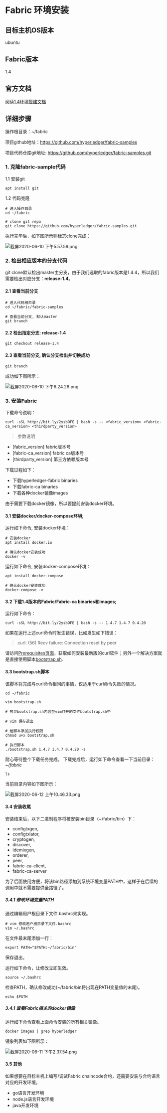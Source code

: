 # Fabric 环境安装

## 目标主机OS版本
ubuntu

## Fabric版本
1.4

## 官方文档
阅读[1.4环境搭建文档](https://hyperledger-fabric.readthedocs.io/en/release-1.4/install.html)

## 详细步骤
操作根目录：~/fabric

项目github地址：https://github.com/hyperledger/fabric-samples

项目代码仓库git地址: https://github.com/hyperledger/fabric-samples.git

### 1. 克隆fabric-sample代码
1.1 安装git
```
apt install git
```


1.2 代码克隆
```
# 进入操作目录
cd ~/fabric

# clone git repo
git clone https://github.com/hyperledger/fabric-samples.git 
```

执行完毕后，如下图所示则标志clone完成：

![截屏2020-06-10 下午5.57.59.png](http://note.youdao.com/yws/res/3108/WEBRESOURCEfb16990d01e60a11c47458d8d1911aeb)

### 2. 检出相应版本的分支代码
git clone默认检出master主分支，由于我们选取的fabric版本是1.4.4，所以我们需要检出对应分支：**release-1.4**。

#### 2.1 查看当前分支
```
# 进入代码根目录
cd ~/fabric/fabric-samples

# 查看当前分支, 默认master
git branch
```

#### 2.2 检出指定分支: release-1.4
```
git checkout release-1.4
```

#### 2.3 查看当前分支, 确认分支检出并切换成功
```
git branch
```
成功如下图所示：

![截屏2020-06-10 下午6.24.28.png](http://note.youdao.com/yws/res/3131/WEBRESOURCEea1ae4befeb9cae18fbbb8ac54248b54)

### 3. 安装Fabric

下载命令说明：
```
curl -sSL http://bit.ly/2ysbOFE | bash -s -- <fabric_version> <fabric-ca_version> <thirdparty_version>
```
> 参数说明

- [fabric_version] fabric版本号
- [fabric-ca_version] fabric ca版本号
- [thirdparty_version] 第三方依赖版本号

下载过程如下：
- 下载hyperledger-fabric binaries
- 下载fabric-ca binaries
- 下载各种docker镜像images

由于需要下载docker镜像，所以要提前安装docker环境。

#### 3.1 安装docker/docker-compose环境;

运行如下命令, 安装docker环境：
```
# 安装docker
apt install docker.io

# 确认docker安装成功
docker -v
```

运行如下命令, 安装docker-compose环境：
```
apt install docker-compose

# 确认docker安装成功
docker-compose -v
```
#### 3.2 下载1.4版本的Fabric/Fabric-ca binaries和images;

运行如下命令：
```
curl -sSL http://bit.ly/2ysbOFE | bash -s -- 1.4.7 1.4.7 0.4.20
```

如果在运行上述curl命令时发生错误，比如发生如下错误：

> curl: (56) Recv failure: Connection reset by peer

请访问[Prerequisites页面](https://hyperledger-fabric.readthedocs.io/en/release-1.4/prereqs.html)，获取如何安装最新版的curl软件；另外一个解决方案就是直接使用脚本[bootstrap.sh](https://raw.githubusercontent.com/hyperledger/fabric/master/scripts/bootstrap.sh).

#### 3.3 bootstrap.sh脚本
该脚本将完成与curl命令相同的事情，仅适用于curl命令失败的情况。
```
cd ~/fabric

vim bootstrap.sh

# 拷贝bootstrap.sh内容至vim打开的文件bootstrap.sh中

# vim 保存退出

# 给脚本添加执行权限
chmod u+x bootstrap.sh

# 执行脚本
./bootstrap.sh 1.4.7 1.4.7 0.4.20 -s
```

耐心等待整个下载任务完成。
下载完成后，运行如下命令查看一下当前目录：*~/fabric*
```
ls
```
当前目录内容如下图所示：

![截屏2020-06-12 上午10.46.33.png](http://note.youdao.com/yws/res/3452/WEBRESOURCE03ce15b675479308c0f38dc35fd2f509)

#### 3.4 安装收尾
安装结束后，以下二进制程序将被安装bin目录（~/fabric/bin）下：
* configtxgen,
* configtxlator,
* cryptogen,
* discover,
* idemixgen,
* orderer,
* peer,
* fabric-ca-client,
* fabric-ca-server

为了后面使用方便，将该bin路径添加到系统环境变量PATH中，这样子在后续的调用中就不需要提供全路径了。

##### 3.4.1 修改环境变量PATH

通过编辑用户根目录下文件.bashrc来实现。
```
# vim 修改用户根目录下文件.bashrc
vim ~/.bashrc
```
在文件最末尾添加一行：
```
export PATH="$PATH:~/fabric/bin"
```
保存退出。


运行如下命令，让修改立即生效。
```
source ~/.bashrc
```

检查PATH，确认修改成功(~/fabric/bin将出现在PATH变量值的末尾)。
```
echo $PATH
```

##### 3.4.1 查看Fabric相关的docker镜像

运行如下命令查看上面命令安装的所有相关镜像。
```
docker images | grep hyperledger
```
镜象列表如下图所示：

![截屏2020-06-11 下午2.37.54.png](https://note.youdao.com/src/WEBRESOURCE68a9363cb2df3b6dab76e5a1325924ec)


#### 3.5 其他
如果想要在目标主机上编写/调试Fabric chaincode合约，还需要安装与合约语言对应的开发环境。
* go语言开发环境
* node.js语言开发环境
* java开发环境

